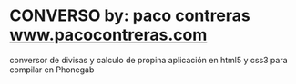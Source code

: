 CONVERSO
by: paco contreras
www.pacocontreras.com
========

conversor de divisas y calculo de propina
aplicación en html5 y css3 para compilar en Phonegab
